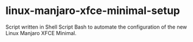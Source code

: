 # linux-manjaro-xfce-minimal-setup
Script written in Shell Script Bash to automate the configuration of the new Linux Manjaro XFCE Minimal.
